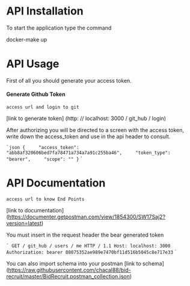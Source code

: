 # API Installation

To start the application type the command

docker-make up


# API Usage

First of all you should generate your access token.

#### Generate Github Token

`access url and login to git`

[link to generate token] (http: // localhost: 3000 / git_hub / login)


After authorizing you will be directed to a screen with the access token, write down the access_token and use in the api header to consult.

`` `json
{
    "access_token": "abb8af320606bed7fa78471a734a7a91c255ba46",
    "token_type": "bearer",
    "scope": ""
}
`` `

# API Documentation

`access url to know End Points`

[link to documentation] (https://documenter.getpostman.com/view/1854300/SW17Saj2?version=latest)


You must insert in the request header the bear generated token

`` `
GET / git_hub / users / me HTTP / 1.1
Host: localhost: 3000
Authorization: bearer 08075352ae989e7470bf11d516b5045c8e717e33
`` `

You can also import schema into your postman
[link to schema] (https://raw.githubusercontent.com/chacal88/bid-recruit/master/BidRecruit.postman_collection.json)
